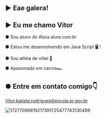 
## ►  Eae galera!
## ►  Eu me chamo Vitor

● Sou aluno do Alura alura.com.br


● Estou me desenvolvendo em Java Script 🖥🖱


● Sou atleta de vôlei 🏐 


● Apaixonado em carros🏎️

## ● Entre em contato comigo👇
Vitor.batista.rodrigues@escola.pr.gov.br 


                                            
![17277099819217391725477743130499](https://github.com/user-attachments/assets/c53f0bcc-2053-4b27-9f3f-f0f1bcb9725c)
